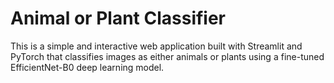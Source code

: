 # **Animal or Plant Classifier**

This is a simple and interactive web application built with Streamlit and PyTorch that classifies images as either animals or plants using a fine-tuned EfficientNet-B0 deep learning model.
